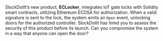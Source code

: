 SlockDotIt’s new product, **ECLocker**, integrates IoT gate locks with Solidity smart contracts, utilizing Ethereum ECDSA for authorization. When a valid signature is sent to the lock, the system emits an `Open` event, unlocking doors for the authorized controller. SlockDotIt has hired you to assess the security of this product before its launch. Can you compromise the system in a way that anyone can open the door?